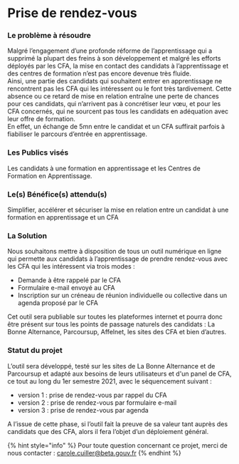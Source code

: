 # Prise de rendez-vous

### Le problème à résoudre 

Malgré l’engagement d’une profonde réforme de l’apprentissage qui a supprimé la plupart des freins à son développement et malgré les efforts déployés par les CFA, la mise en contact des candidats à l’apprentissage et des centres de formation n’est pas encore devenue très fluide.   
Ainsi, une partie des candidats qui souhaitent entrer en apprentissage ne rencontrent pas les CFA qui les intéressent ou le font très tardivement. Cette absence ou ce retard de mise en relation entraîne une perte de chances pour ces candidats, qui n’arrivent pas à concrétiser leur vœu, et pour les CFA concernés, qui ne sourcent pas tous les candidats en adéquation avec leur offre de formation.   
En effet, un échange de 5mn entre le candidat et un CFA suffirait parfois à fiabiliser le parcours d’entrée en apprentissage.



### Les Publics visés

Les candidats à une formation en apprentissage et les Centres de Formation en Apprentissage.

### Le\(s\) Bénéfice\(s\) attendu\(s\)

Simplifier, accélérer et sécuriser la mise en relation entre un candidat à une formation en apprentissage et un CFA

### La Solution

Nous souhaitons mettre à disposition de tous un outil numérique en ligne qui permette aux candidats à l’apprentissage de prendre rendez-vous avec les CFA qui les intéressent via trois modes : 

* Demande à être rappelé par le CFA 
* Formulaire e-mail envoyé au CFA 
* Inscription sur un créneau de réunion individuelle ou collective dans un agenda proposé par le CFA

Cet outil sera publiable sur toutes les plateformes internet et pourra donc être présent sur tous les points de passage naturels des candidats : La Bonne Alternance, Parcoursup, Affelnet, les sites des CFA et bien d’autres.

### Statut du projet

L’outil sera développé, testé sur les sites de La Bonne Alternance et de Parcoursup et adapté aux besoins de leurs utilisateurs et d'un panel de CFA, ce tout au long du 1er semestre 2021, avec le séquencement suivant : 

* version 1 : prise de rendez-vous par rappel du CFA 
* version 2 : prise de rendez-vous par formulaire e-mail 
* version 3 : prise de rendez-vous par agenda 

A l’issue de cette phase, si l’outil fait la preuve de sa valeur tant auprès des candidats que des CFA, alors il fera l’objet d’un déploiement général. 

{% hint style="info" %}
Pour toute question concernant ce projet, merci de nous contacter : carole.cuiller@beta.gouv.fr
{% endhint %}

